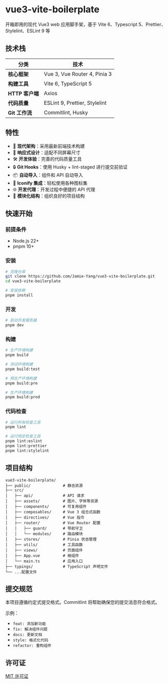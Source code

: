 # vue3-vite-boilerplate

开箱即用的现代 Vue3 web 应用脚手架，基于 Vite 6、Typescript 5、Prettier、Stylelint、ESLint 9 等

## 技术栈

| 分类            | 技术                          |
| --------------- | ----------------------------- |
| **核心框架**    | Vue 3, Vue Router 4, Pinia 3  |
| **构建工具**    | Vite 6, TypeScript 5          |
| **HTTP 客户端** | Axios                         |
| **代码质量**    | ESLint 9, Prettier, Stylelint |
| **Git 工作流**  | Commitlint, Husky             |

## 特性

- 🚀 **现代架构**：采用最新前端技术构建
- 📱 **响应式设计**：适配不同屏幕尺寸
- 🛠️ **开发体验**：完善的代码质量工具
- 🔒 **Git Hooks**：使用 Husky + lint-staged 进行提交前验证
- 📦 **自动导入**：组件和 API 自动导入
- 🎨 **Iconify 集成**：轻松使用各种图标集
- 🌐 **开发代理**：开发过程中便捷的 API 代理
- 🧩 **模块化结构**：组织良好的项目结构

## 快速开始

### 前提条件

- Node.js 22+
- pnpm 10+

### 安装

```bash
# 克隆仓库
git clone https://github.com/Jamie-Yang/vue3-vite-boilerplate.git
cd vue3-vite-boilerplate

# 安装依赖
pnpm install
```

### 开发

```bash
# 启动开发服务器
pnpm dev
```

### 构建

```bash
# 生产环境构建
pnpm build

# 测试环境构建
pnpm build:test

# 预生产环境构建
pnpm build:pre

# 生产环境构建
pnpm build:prod
```

### 代码检查

```bash
# 运行所有检查工具
pnpm lint

# 运行特定检查工具
pnpm lint:eslint
pnpm lint:prettier
pnpm lint:stylelint
```

## 项目结构

```
vue3-vite-boilerplate/
├── public/              # 静态资源
├── src/
│   ├── api/             # API 请求
│   ├── assets/          # 图片、字体等资源
│   ├── components/      # 可复用组件
│   ├── composables/     # Vue 3 组合式函数
│   ├── directives/      # Vue 指令
│   ├── router/          # Vue Router 配置
│   │   ├── guard/       # 导航守卫
│   │   └── modules/     # 路由模块
│   ├── stores/          # Pinia 状态管理
│   ├── utils/           # 工具函数
│   ├── views/           # 页面组件
│   ├── App.vue          # 根组件
│   └── main.ts          # 应用入口
├── typings/             # TypeScript 声明文件
└── ...配置文件
```

## 提交规范

本项目遵循约定式提交格式。Commitlint 将帮助确保您的提交消息符合格式。

示例：

- `feat: 添加新功能`
- `fix: 解决组件问题`
- `docs: 更新文档`
- `style: 格式化代码`
- `refactor: 重构组件`

## 许可证

[MIT 许可证](./LICENSE)
